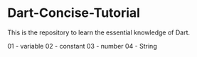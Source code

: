# Dart-Concise-Tutorial

This is the repository to learn the essential knowledge of Dart.

01 - variable
02 - constant
03 - number
04 - String


